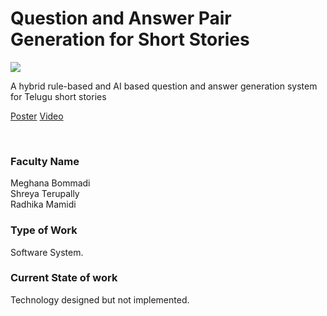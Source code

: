 # Question and Answer Pair Generation for Short Stories

![](09.%20Question%20and%20Answer%20Pair%20Generation%20for%20Short%20Stories.png)

A hybrid rule-based and AI based question and answer generation system for Telugu short stories

[Poster](09.%20Question%20and%20Answer%20Pair%20Generation%20for%20Short%20Stories.pdf)
[Video](controls)

<br>


### Faculty Name

Meghana Bommadi<br>
Shreya Terupally<br>
Radhika Mamidi


### Type of Work

Software System.


### Current State of work

Technology designed but not implemented.
